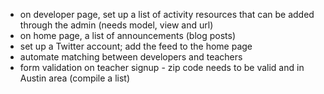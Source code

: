 - on developer page, set up a list of activity resources that can be added through the admin (needs model, view and url)
- on home page, a list of announcements (blog posts)
- set up a Twitter account; add the feed to the home page
- automate matching between developers and teachers
- form validation on teacher signup - zip code needs to be valid and in Austin area (compile a list)
